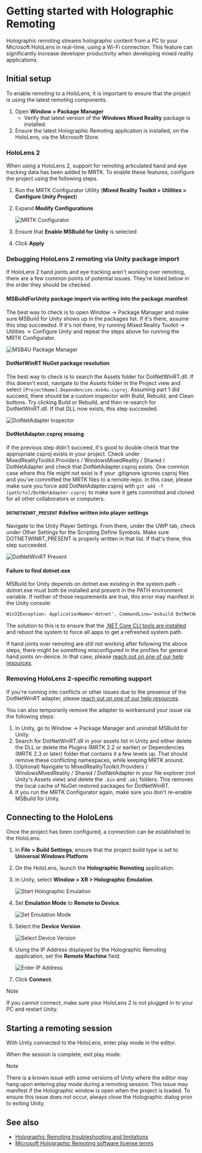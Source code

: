 # Getting started with Holographic Remoting

Holographic remoting streams holographic content from a PC to your Microsoft HoloLens in real-time, using a Wi-Fi connection. This feature can significantly increase developer productivity when developing mixed reality applications.

## Initial setup

To enable remoting to a HoloLens, it is important to ensure that the project is using the latest remoting components.

1. Open **Window > Package Manager**
    - Verify that latest version of the **Windows Mixed Reality** package is installed.
1. Ensure the latest Holographic Remoting application is installed, on the HoloLens, via the Microsoft Store.

### HoloLens 2

When using a HoloLens 2, support for remoting articulated hand and eye tracking data has been added to MRTK. To enable these features,
configure the project using the following steps.

1. Run the MRTK Configurator Utility (**Mixed Reality Toolkit > Utilities > Configure Unity Project**)
1. Expand **Modify Configurations**

    ![MRTK Configurator](../../Documentation/Images/Tools/Remoting/EnableMSBuildForUnity.png)

1. Ensure that **Enable MSBuild for Unity** is selected
1. Click **Apply**

### Debugging HoloLens 2 remoting via Unity package import

If HoloLens 2 hand joints and eye tracking aren't working over remoting, there are a few common points of potential issues. They're listed below in the order they should be checked.

#### MSBuildForUnity package import via writing into the package.manifest

The best way to check is to open Window -> Package Manager and make sure MSBuild for Unity shows up in the packages list. If it's there, assume this step succeeded. If it's not there, try running Mixed Reality Toolkit -> Utilities -> Configure Unity and repeat the steps above for running the MRTK Configurator.

![MSB4U Package Manager](../../Documentation/Images/Tools/Remoting/MSB4UPackageManager.png)

#### DotNetWinRT NuGet package resolution

The best way to check is to search the Assets folder for DotNetWinRT.dll. If this doesn't exist, navigate to the Assets folder in the Project view and select `[ProjectName].Dependencies.msb4u.csproj`. Assuming part 1 did succeed, there should be a custom inspector with Build, Rebuild, and Clean buttons. Try clicking Build or Rebuild, and then re-search for DotNetWinRT.dll. If that DLL now exists, this step succeeded.

![DotNetAdapter Inspector](../../Documentation/Images/Tools/Remoting/DotNetAdapterInspector.png)

#### DotNetAdapter.csproj missing

If the previous step didn't succeed, it's good to double check that the appropriate csproj exists in your project. Check under MixedRealityToolkit.Providers / WindowsMixedReality / Shared / DotNetAdapter and check that DotNetAdapter.csproj exists. One common case where this file might not exist is if your .gitignore ignores csproj files and you've committed the MRTK files to a remote repo. In this case, please make sure you force add DotNetAdapter.csproj with `git add -f [path/to]/DotNetAdapter.csproj` to make sure it gets committed and cloned for all other collaborators or computers.

#### `DOTNETWINRT_PRESENT` #define written into player settings

Navigate to the Unity Player Settings. From there, under the UWP tab, check under Other Settings for the Scripting Define Symbols. Make sure DOTNETWINRT_PRESENT is properly written in that list. If that's there, this step succeeded.

![DotNetWinRT Present](../../Documentation/Images/Tools/Remoting/DotNetWinRTPresent.png)

#### Failure to find dotnet.exe

MSBuild for Unity depends on dotnet.exe existing in the system path - dotnet.exe must both be
installed and present in the PATH environment variable. If neither of those requirements are
 true, this error may manifest in the Unity console:

```cmd
Win32Exception: ApplicationName='dotnet', CommandLine='msbuild DotNetAdapter.csproj -restore  -v:minimal -p:NuGetInteractive=true  -t:Build -p:Configuration=Release -nologo', CurrentDirectory='C:\src\Assets\MixedRealityToolkit.Providers\WindowsMixedReality\Shared\DotNetAdapter', Native error= The system cannot find the file specified.
```

The solution to this is to ensure that the [.NET Core CLI tools are installed](https://docs.microsoft.com/dotnet/core/tools/?tabs=netcore2x) and reboot the system to force all apps to get a refreshed system path.

If hand joints over remoting are still not working after following the above steps, there might be something misconfigured in the profiles for general hand joints on-device. In that case, please [reach out on one of our help resources](../GettingStartedWithTheMRTK.md#getting-help).

### Removing HoloLens 2-specific remoting support

If you're running into conflicts or other issues due to the presence of the DotNetWinRT adapter, please [reach out on one of our help resources](../GettingStartedWithTheMRTK.md#getting-help).

You can also temporarily remove the adapter to workaround your issue via the following steps:

1. In Unity, go to Window -> Package Manager and uninstall MSBuild for Unity.
1. Search for DotNetWinRT.dll in your assets list in Unity and either delete the DLL or delete the Plugins (MRTK 2.2 or earlier) or Dependencies (MRTK 2.3 or later) folder that contains it a few levels up. That should remove these conflicting namespaces, while keeping MRTK around.
1. (Optional) Navigate to MixedRealityToolkit.Providers / WindowsMixedReality / Shared / DotNetAdapter in your file explorer (not Unity's Assets view) and delete the `.bin` and `.obj` folders. This removes the local cache of NuGet restored packages for DotNetWinRT.
1. If you run the MRTK Configurator again, make sure you don't re-enable MSBuild for Unity.

## Connecting to the HoloLens

Once the project has been configured, a connection can be established to the HoloLens.

1. In **File > Build Settings**, ensure that the project build type is set to **Universal Windows Platform**
1. On the HoloLens, launch the **Holographic Remoting** application.
1. In Unity, select **Window > XR > Holographic Emulation**.

    ![Start Holographic Emulation](../../Documentation/Images/Tools/Remoting/StartHolographicEmulation.png)

1. Set **Emulation Mode** to **Remote to Device**.

    ![Set Emulation Mode](../../Documentation/Images/Tools/Remoting/SelectEmulationMode.png)

1. Select the **Device Version**.

    ![Select Device Version](../../Documentation/Images/Tools/Remoting/SelectDeviceVersion.png)

1. Using the IP Address displayed by the Holographic Remoting application, set the **Remote Machine** field.

    ![Enter IP Address](../../Documentation/Images/Tools/Remoting/EnterIPAddress.png)

1. Click **Connect**.

> [!NOTE]
> If you cannot connect, make sure your HoloLens 2 is not plugged in to your PC and restart Unity.

## Starting a remoting session

With Unity connected to the HoloLens, enter play mode in the editor.

When the session is complete, exit play mode.

> [!NOTE]
> There is a known issue with some versions of Unity where the editor may hang upon entering play mode during a remoting session. This issue may manifest if the Holographic window is open when the project is loaded. To ensure this issue does not occur, always close the Holographic dialog prior to exiting Unity.

## See also

- [Holographic Remoting troubleshooting and limitations](https://docs.microsoft.com/windows/mixed-reality/holographic-remoting-troubleshooting)
- [Microsoft Holographic Remoting software license terms](https://docs.microsoft.com/legal/mixed-reality/microsoft-holographic-remoting-software-license-terms)
